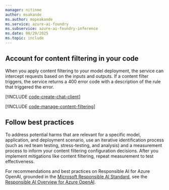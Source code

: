 ```yaml
---
manager: nitinme
author: msakande
ms.author: mopeakande
ms.service: azure-ai-foundry
ms.subservice: azure-ai-foundry-inference
ms.date: 08/29/2025
ms.topic: include
---
```


## Account for content filtering in your code

When you apply content filtering to your model deployment, the service can intercept requests based on the inputs and outputs. If a content filter triggers, the service returns a 400 error code with a description of the rule that triggered the error.

[!INCLUDE [code-create-chat-client](../code-create-chat-client.md)]

[!INCLUDE [code-manage-content-filtering](../code-manage-content-filtering.md)]

## Follow best practices

To address potential harms that are relevant for a specific model, application, and deployment scenario, use an iterative identification process (such as red team testing, stress-testing, and analysis) and a measurement process to inform your content filtering configuration decisions. After you implement mitigations like content filtering, repeat measurement to test effectiveness.

For recommendations and best practices on Responsible AI for Azure OpenAI, grounded in the [Microsoft Responsible AI Standard](https://aka.ms/RAI), see the [Responsible AI Overview for Azure OpenAI](/azure/ai-foundry/responsible-ai/openai/overview).